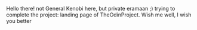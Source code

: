 Hello there!
not General Kenobi here, but private eramaan ;)
trying to complete the project: landing page of TheOdinProject. 
Wish me well, I wish you better
